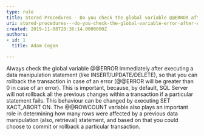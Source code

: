 ```yaml
---
type: rule
title: Stored Procedures - Do you check the global variable @@ERROR after executing a data manipulation statement?
uri: stored-procedures---do-you-check-the-global-variable-error-after-executing-a-data-manipulation-statement
created: 2019-11-08T20:36:14.0000000Z
authors:
- id: 1
  title: Adam Cogan

---
```


 
Always check the global variable @@ERROR immediately after executing a data manipulation statement (like INSERT/UPDATE/DELETE), so that you can rollback the transaction in case of an error (@@ERROR will be greater than 0 in case of an error). This is important, because, by default, SQL Server will not rollback all the previous changes within a transaction if a particular statement fails. This behaviour can be changed by executing SET XACT\_ABORT ON. The @@ROWCOUNT variable also plays an important role in determining how many rows were affected by a previous data manipulation (also, retrieval) statement, and based on that you could choose to commit or rollback a particular transaction.​​
 
